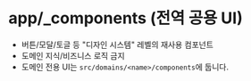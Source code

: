 # app/\_components (전역 공용 UI)

- 버튼/모달/토글 등 "디자인 시스템" 레벨의 재사용 컴포넌트
- 도메인 지식/비즈니스 로직 금지
- 도메인 전용 UI는 `src/domains/<name>/components`에 둡니다.
